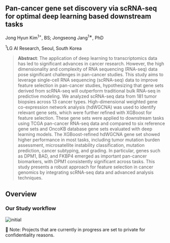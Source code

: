 ## Pan-cancer gene set discovery via scRNA-seq for optimal deep learning based downstream tasks

Jong Hyun Kim<sup>1+</sup>, BS;
Jongseong Jang<sup>1∗</sup>, PhD

<sup>1</sup>LG AI Research, Seoul, South Korea
> **Abstract**: The application of deep learning to transcriptomics data has led to significant advances in cancer research. However, the high dimensionality and complexity of RNA sequencing (RNA-seq) data pose significant challenges in pan-cancer studies. This study aims to leverage single-cell RNA sequencing (scRNA-seq) data to improve feature selection in pan-cancer studies, hypothesizing that gene sets derived from scRNA-seq will outperform traditional bulk RNA-seq in predictive modeling. We analyzed scRNA-seq data from 181 tumor biopsies across 13 cancer types. High-dimensional weighted gene co-expression network analysis (hdWGCNA) was used to identify relevant gene sets, which were further refined with XGBoost for feature selection. These gene sets were applied to downstream tasks using TCGA pan-cancer RNA-seq data and compared to six reference gene sets and OncoKB database gene sets evaluated with deep learning models. The XGBoost-refined hdWGCNA gene set showed higher performance in most tasks, including tumor mutation burden assessment, microsatellite instability classification, mutation prediction, cancer subtyping, and grading. In particular, genes such as DPM1, BAD, and FKBP4 emerged as important pan-cancer biomarkers, with DPM1 consistently significant across tasks. This study presents a robust approach for feature selection in cancer genomics by integrating scRNA-seq data and advanced analysis techniques.

## Overview
### Our Study workflow 

![initial](https://github.com/kimjh0107/2024_pancancer_scRNA/assets/83206535/76830403-ea4a-4746-8317-74d36f2f3947)


🔐 Note: Projects that are currently in progress are set to private for confidentiality reasons.
